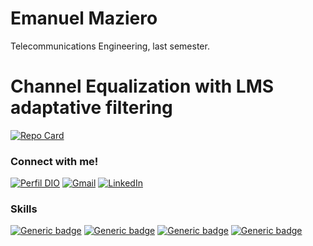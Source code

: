 # Emanuel Maziero

Telecommunications Engineering, last semester.

# Channel Equalization with LMS adaptative filtering

[![Repo Card](https://github-readme-stats.vercel.app/api/pin/?username=EmanuelMaziero&repo=lms_channel_equalization&bg_color=000&border_color=30A3DC&show_icons=true&icon_color=30A3DC&title_color=E94D5F&text_color=FFF)](https://github.com/EmanuelMaziero/lms_channel_equalization)

### Connect with me!

[![Perfil DIO](https://img.shields.io/badge/-DIO-30A3DC?style=for-the-badge)](https://web.dio.me/users/emaanuelsmazieero/)
[![Gmail](https://img.shields.io/badge/Gmail-333333?style=for-the-badge&logo=gmail&logoColor=red)](mailto:emaanuelmazieero@gmail.com)
[![LinkedIn](https://img.shields.io/badge/-LinkedIn-000?style=for-the-badge&logo=linkedin&logoColor=30A3DC)](https://www.linkedin.com/in/mazieroes/)

### Skills

[![Generic badge](https://img.shields.io/badge/MATLAB-R2023a-blue.svg)](https://shields.io/)
[![Generic badge](https://img.shields.io/badge/-Adaptative%20Filters-blue.svg)](https://shields.io/)
[![Generic badge](https://img.shields.io/badge/-Linear%20Algebra-blue.svg)](https://shields.io/)
[![Generic badge](https://img.shields.io/badge/-Differential%20Calculus-blue.svg)](https://shields.io/)
